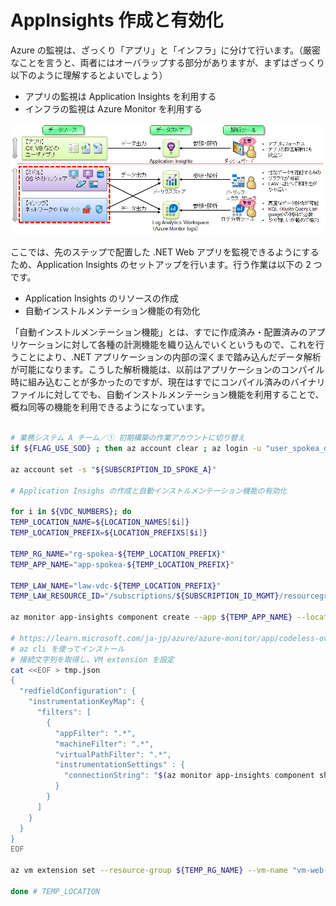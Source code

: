 # AppInsights 作成と有効化

Azure の監視は、ざっくり「アプリ」と「インフラ」に分けて行います。（厳密なことを言うと、両者にはオーバラップする部分がありますが、まずはざっくり以下のように理解するとよいでしょう）

- アプリの監視は Application Insights を利用する
- インフラの監視は Azure Monitor を利用する

![picture 1](./images/843d40115e791e5407316e8c05bc2eea193448a5f092f95f781bbd12a3ba95ec.png)  

ここでは、先のステップで配置した .NET Web アプリを監視できるようにするため、Application Insights のセットアップを行います。行う作業は以下の 2 つです。

- Application Insights のリソースの作成
- 自動インストルメンテーション機能の有効化

「自動インストルメンテーション機能」とは、すでに作成済み・配置済みのアプリケーションに対して各種の計測機能を織り込んでいくというもので、これを行うことにより、.NET アプリケーションの内部の深くまで踏み込んだデータ解析が可能になります。こうした解析機能は、以前はアプリケーションのコンパイル時に組み込むことが多かったのですが、現在はすでにコンパイル済みのバイナリファイルに対してでも、自動インストルメンテーション機能を利用することで、概ね同等の機能を利用できるようになっています。

```bash

# 業務システム A チーム／① 初期構築の作業アカウントに切り替え
if ${FLAG_USE_SOD} ; then az account clear ; az login -u "user_spokea_dev@${PRIMARY_DOMAIN_NAME}" -p "${ADMIN_PASSWORD}" ; fi

az account set -s "${SUBSCRIPTION_ID_SPOKE_A}"

# Application Insighs の作成と自動インストルメンテーション機能の有効化

for i in ${VDC_NUMBERS}; do
TEMP_LOCATION_NAME=${LOCATION_NAMES[$i]}
TEMP_LOCATION_PREFIX=${LOCATION_PREFIXS[$i]}

TEMP_RG_NAME="rg-spokea-${TEMP_LOCATION_PREFIX}"
TEMP_APP_NAME="app-spokea-${TEMP_LOCATION_PREFIX}"

TEMP_LAW_NAME="law-vdc-${TEMP_LOCATION_PREFIX}"
TEMP_LAW_RESOURCE_ID="/subscriptions/${SUBSCRIPTION_ID_MGMT}/resourcegroups/rg-vdc-${TEMP_LOCATION_PREFIX}/providers/microsoft.operationalinsights/workspaces/${TEMP_LAW_NAME}"

az monitor app-insights component create --app ${TEMP_APP_NAME} --location ${TEMP_LOCATION_NAME} --kind web --resource-group ${TEMP_RG_NAME} --workspace ${TEMP_LAW_RESOURCE_ID}

# https://learn.microsoft.com/ja-jp/azure/azure-monitor/app/codeless-overview
# az cli を使ってインストール
# 接続文字列を取得し、VM extension を設定
cat <<EOF > tmp.json
{
  "redfieldConfiguration": {
    "instrumentationKeyMap": {
      "filters": [
        {
          "appFilter": ".*",
          "machineFilter": ".*",
          "virtualPathFilter": ".*",
          "instrumentationSettings" : {
            "connectionString": "$(az monitor app-insights component show --resource-group ${TEMP_RG_NAME} --app ${TEMP_APP_NAME} --query connectionString -o tsv)"
          }
        }
      ]
    }
  }
}
EOF

az vm extension set --resource-group ${TEMP_RG_NAME} --vm-name "vm-web-${TEMP_LOCATION_PREFIX}" --name "ApplicationMonitoringWindows" --publisher "Microsoft.Azure.Diagnostics" --version 2.8 --settings tmp.json --protected-settings '{}'

done # TEMP_LOCATION

```
